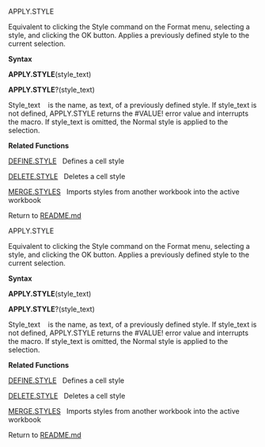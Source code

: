 APPLY.STYLE

Equivalent to clicking the Style command on the Format menu, selecting a
style, and clicking the OK button. Applies a previously defined style to
the current selection.

**Syntax**

**APPLY.STYLE**(style\_text)

**APPLY.STYLE**?(style\_text)

Style\_text    is the name, as text, of a previously defined style. If
style\_text is not defined, APPLY.STYLE returns the \#VALUE\! error
value and interrupts the macro. If style\_text is omitted, the Normal
style is applied to the selection.

**Related Functions**

[DEFINE.STYLE](DEFINE.STYLE.md)   Defines a cell style

[DELETE.STYLE](DELETE.STYLE.md)   Deletes a cell style

[MERGE.STYLES](MERGE.STYLES.md)   Imports styles from another workbook into the active
workbook



Return to [README.md](README.md)

APPLY.STYLE

Equivalent to clicking the Style command on the Format menu, selecting a
style, and clicking the OK button. Applies a previously defined style to
the current selection.

**Syntax**

**APPLY.STYLE**(style\_text)

**APPLY.STYLE**?(style\_text)

Style\_text    is the name, as text, of a previously defined style. If
style\_text is not defined, APPLY.STYLE returns the \#VALUE\! error
value and interrupts the macro. If style\_text is omitted, the Normal
style is applied to the selection.

**Related Functions**

[DEFINE.STYLE](DEFINE.STYLE.md)   Defines a cell style

[DELETE.STYLE](DELETE.STYLE.md)   Deletes a cell style

[MERGE.STYLES](MERGE.STYLES.md)   Imports styles from another workbook into the active
workbook



Return to [README.md](README.md)

